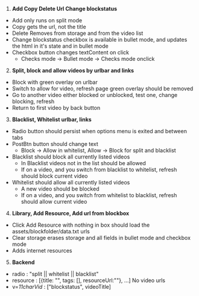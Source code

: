 1. **Add Copy Delete Url Change blockstatus**
 - Add only runs on split mode
 - Copy gets the url, not the title
 - Delete Removes from storage and from the video list
 - Change blockstatus checkbox is available in bullet mode, and updates the html in it's state and in bullet mode
 - Checkbox button changes textContent on click
   - Checks mode -> Bullet mode -> Checks mode onclick
2. **Split, block and allow videos by urlbar and links**
 - Block with green overlay on urlbar
 - Switch to allow for video, refresh page green overlay should be removed
 - Go to another video either blocked or unblocked, test one, change blocking, refresh
 - Return to first video by back button
3. **Blacklist, Whitelist urlbar, links**
 - Radio button should persist when options menu is exited and between tabs
 - PostBtn button should change text
   - Block -> Allow in whitelist, Allow -> Block for split and blacklist
 - Blacklist should block all currently listed videos
   - In Blacklist videos not in the list should be allowed
   - If on a video, and you switch from blacklist to whitelist, refresh should block current video
 - Whitelist should allow all currently listed videos
   - A new video should be blocked
   - If on a video, and you switch from whitelist to blacklist, refresh should allow current video
4. **Library, Add Resource, Add url from blockbox**
 - Click Add Resource with nothing in box should load the assets/blockfolder/data.txt urls
 - Clear storage erases storage and all fields in bullet mode and checkbox mode
 - Adds internet resources
5. **Backend**
 - radio : "split || whitelist || blacklist"
 - resource : [{title: "", tags: [], resourceUrl:""}, ...] No video urls
 - v=*11charVid* : ["blockstatus", videoTitle]